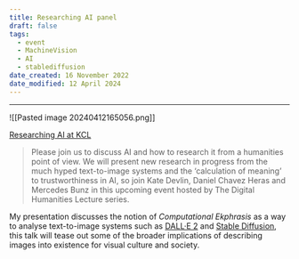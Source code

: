 ```yaml
---
title: Researching AI panel
draft: false
tags:
  - event
  - MachineVision
  - AI
  - stablediffusion
date_created: 16 November 2022
date_modified: 12 April 2024
---
```

---
![[Pasted image 20240412165056.png]]

[Researching AI at KCL](https://kingsdh.net/2022/11/04/researching-ai/)

>Please join us to discuss AI and how to research it from a humanities point of view. We will present new research in progress from the much hyped text-to-image systems and the ‘calculation of meaning’ to trustworthiness in AI, so join Kate Devlin, Daniel Chavez Heras and Mercedes Bunz in this upcoming event hosted by The Digital Humanities Lecture series.

My presentation discusses the notion of _Computational Ekphrasis_ as a way to analyse text-to-image systems such as [DALL·E 2](https://openai.com/dall-e-2/) and [Stable Diffusion](https://stability.ai/blog/stable-diffusion-v2-release), this talk will tease out some of the broader implications of describing images into existence for visual culture and society.
